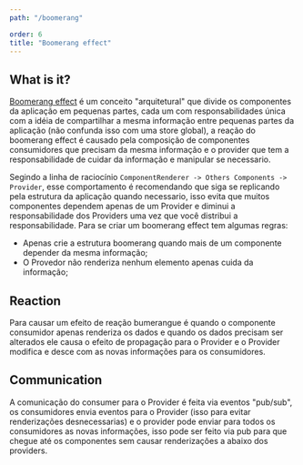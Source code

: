 ```yaml
---
path: "/boomerang"

order: 6
title: "Boomerang effect"
---
```


## What is it?

[Boomerang effect](https://github.com/matuzalemsteles/boomerang-effect) é um conceito "arquitetural" que divide os componentes da aplicação em pequenas partes, cada um com responsabilidades única com a idéia de compartilhar a mesma informação entre pequenas partes da aplicação (não confunda isso com uma store global), a reação do boomerang effect é causado pela composição de componentes consumidores que precisam da mesma informação e o provider que tem a responsabilidade de cuidar da informação e manipular se necessario.

Segindo a linha de raciocínio `ComponentRenderer -> Others Components -> Provider`, esse comportamento é recomendando que siga se replicando pela estrutura da aplicação quando necessario, isso evita que muitos componentes dependem apenas de um Provider e diminui a responsabilidade dos Providers uma vez que você distribui a responsabilidade. Para se criar um boomerang effect tem algumas regras:

- Apenas crie a estrutura boomerang quando mais de um componente depender da mesma informação;
- O Provedor não renderiza nenhum elemento apenas cuida da informação;

## Reaction

Para causar um efeito de reação bumerangue é quando o componente consumidor apenas renderiza os dados e quando os dados precisam ser alterados ele causa o efeito de propagação para o Provider e o Provider modifica e desce com as novas informações para os consumidores.

## Communication

A comunicação do consumer para o Provider é feita via eventos "pub/sub", os consumidores envia eventos para o Provider (isso para evitar renderizações desnecessarias) e o provider pode enviar para todos os consumidores as novas informações, isso pode ser feito via pub para que chegue até os componentes sem causar renderizações a abaixo dos providers.
